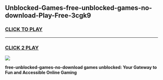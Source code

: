 
## Unblocked-Games-free-unblocked-games-no-download-Play-Free-3cgk9
<h3>
<a href="https://premium76.site?title=free-unblocked-games-no-download&ref=23A">CLICK TO PLAY</a></h3>
<hr>

<h3>
<a href="https://premium76.site?title=free-unblocked-games-no-download&ref=23A">CLICK 2 PLAY</a>
  
</h3>

<a href="https://premium76.site?title=free-unblocked-games-no-download&ref=23A"><img src="https://clearcache.store/games.png"></a>


**free-unblocked-games-no-download games unblocked: Your Gateway to Fun and Accessible Online Gaming**

